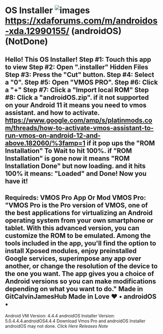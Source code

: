 # OS Installer ![images](https://github.com/user-attachments/assets/ed761295-794a-4b6e-b011-cbee724dbb7f) https://xdaforums.com/m/androidos-xda.12990155/ (androidOS)(NotDone)
Hello! This OS Installer!
Step #1: Touch this app to view
Step #2: Open ".installer" Hidden Files Step #3: Press the "Cut" button.
Step #4: Select a "0".
Step #5: Open "VMOS PRO".
Step #6: Click a "+"
Step #7: Click a "Import local ROM"
Step #8: Click a "androidOS.zip". if it not supported on your Android 11 it means you need to vmos assistant. and how to activate. https://www.google.com/amp/s/platinmods.com/threads/how-to-activate-vmos-assistant-to-run-vmos-on-android-12-and-above.182060/%3famp=1 if it pop ups the "ROM Installation" To Wait to hit 100%. if "ROM Installation" is gone now it means "ROM Installation Done" but now loading. and it hits 100% it means: "Loaded" and Done! Now you have it!
-------------------------------
Requireds: VMOS Pro App Or Mod
VMOS Pro: "VMOS Pro is the Pro version of VMOS, one of the best applications for virtualizing an Android operating system from your own smartphone or tablet. With this advanced version, you can customize the ROM to be emulated.
Among the tools included in the app, you'll find the option to install Xposed modules, enjoy preinstalled Google services, superimpose any app over another, or change the resolution of the device to the one you want. The app gives you a choice of Android versions so you can make modifications depending on what you want to do."
Made in GitCalvinJamesHub
Made in Love ❤️
• androidOS •
---------------------------------
Android VM Version: 4.4.4
androidOS Installer Version: 5.0.4.4.4.androidOS4.4.4
Download Vmos Pro and androidOS Installer androidOS may not done.
*Click Here Releases Note*
